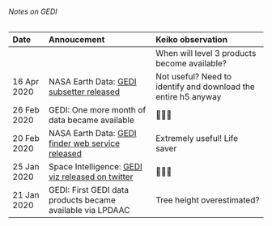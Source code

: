 <!-- Global site tag (gtag.js) - Google Analytics -->
<script async src="https://www.googletagmanager.com/gtag/js?id=UA-151917115-1"></script>
<script>
  window.dataLayer = window.dataLayer || [];
  function gtag(){dataLayer.push(arguments);}
  gtag('js', new Date());

  gtag('config', 'UA-151917115-1');
</script>

###### Notes on GEDI

| Date         | Annoucement          | Keiko observation |
|:-------------|:------------------|:------|
|||When will level 3 products become available? 
| 16 Apr 2020  | NASA Earth Data: [GEDI subsetter released](https://git.earthdata.nasa.gov/projects/LPDUR/repos/gedi-subsetter/browse)|Not useful? Need to identify and download the entire h5 anyway|
| 26 Feb 2020  | GEDI: One more month of data became available  |👏👏👏 |
| 20 Feb 2020  | NASA Earth Data: [GEDI finder web service released](https://lpdaac.usgs.gov/news/release-gedi-finder-web-service/)|Extremely useful! Life saver|
| 25 Jan 2020  | Space Intelligence: [GEDI viz released on twitter](https://twitter.com/SpaceIntelli/status/1221051568549744642)      |👏👏👏
| 21 Jan 2020  | GEDI: First GEDI data products became available via LPDAAC|Tree height overestimated? |
